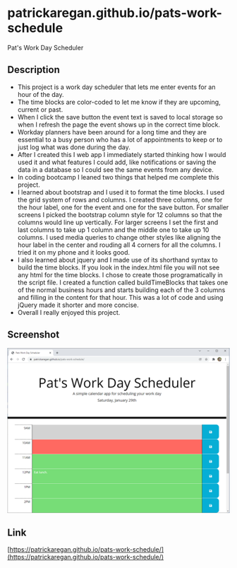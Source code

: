 # patrickaregan.github.io/pats-work-schedule
Pat's Work Day Scheduler

## Description
- This project is a work day scheduler that lets me enter events for an hour of the day.
- The time blocks are color-coded to let me know if they are upcoming, current or past.
- When I click the save button the event text is saved to local storage so when I refresh the page the event shows up in the correct time block.
- Workday planners have been around for a long time and they are essential to a busy person who has a lot of appointments to keep or to just log what was done during the day.
- After I created this I web app I immediately started thinking how I would used it and what features I could add, like notifications or saving the data in a database so I could see the same events from any device.
- In coding bootcamp I leaned two things that helped me complete this project.
- I learned about bootstrap and I used it to format the time blocks. I used the grid system of rows and columns. I created three columns, one for the hour label, one for the event and one for the save button. For smaller screens I picked the bootstrap column style for 12 columns so that the columns would line up vertically. For larger screens I set the first and last columns to take up 1 column and the middle one to take up 10 columns. I used media queries to change other styles like aligning the hour label in the center and rouding all 4 corners for all the columns. I tried it on my phone and it looks good.
- I also learned about jquery and I made use of its shorthand syntax to build the time blocks. If you look in the index.html file you will not see any html for the time blocks. I chose to create those programatically in the script file. I created a function called buildTimeBlocks that takes one of the normal business hours and starts building each of the 3 columns and filling in the content for that hour. This was a lot of code and using jQuery made it shorter and more concise.
- Overall I really enjoyed this project.

## Screenshot
![Pat's Work Day Scheduler](assets/images/screenshot.png)

## Link
[https://patrickaregan.github.io/pats-work-schedule/](https://patrickaregan.github.io/pats-work-schedule/)
